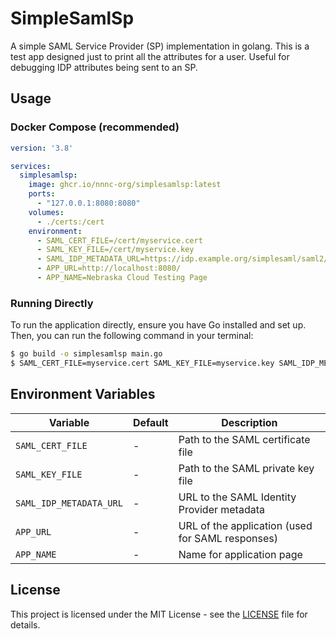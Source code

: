 # SimpleSamlSp

A simple SAML Service Provider (SP) implementation in golang. This is a test app designed just to print all the attributes for a user. Useful for debugging IDP attributes being sent to an SP.

## Usage

### Docker Compose (recommended)

```yaml
version: '3.8'

services:
  simplesamlsp:
    image: ghcr.io/nnnc-org/simplesamlsp:latest
    ports:
      - "127.0.0.1:8080:8080"
    volumes:
      - ./certs:/cert
    environment:
      - SAML_CERT_FILE=/cert/myservice.cert
      - SAML_KEY_FILE=/cert/myservice.key
      - SAML_IDP_METADATA_URL=https://idp.example.org/simplesaml/saml2/idp/metadata.php
      - APP_URL=http://localhost:8080/
      - APP_NAME=Nebraska Cloud Testing Page
```

### Running Directly

To run the application directly, ensure you have Go installed and set up. Then, you can run the following command in your terminal:

```bash
$ go build -o simplesamlsp main.go
$ SAML_CERT_FILE=myservice.cert SAML_KEY_FILE=myservice.key SAML_IDP_METADATA_URL=https://idp.example.org/simplesaml/saml2/idp/metadata.php APP_URL=http://localhost:8080/ simplesamlsp
```

## Environment Variables

| Variable                | Default | Description                                      |
|-------------------------|---------|--------------------------------------------------|
| `SAML_CERT_FILE`        | -       | Path to the SAML certificate file                |
| `SAML_KEY_FILE`         | -       | Path to the SAML private key file                |
| `SAML_IDP_METADATA_URL` | -       | URL to the SAML Identity Provider metadata       |
| `APP_URL`               | -       | URL of the application (used for SAML responses) |
| `APP_NAME`              | -       | Name for application page                        |

## License

This project is licensed under the MIT License - see the [LICENSE](LICENSE) file for details.
